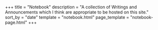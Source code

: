 +++
title = "Notebook"
description = "A collection of Writings and Announcements which I think are appropriate to be hosted on this site."
sort_by = "date"
template = "notebook.html"
page_template = "notebook-page.html"
+++